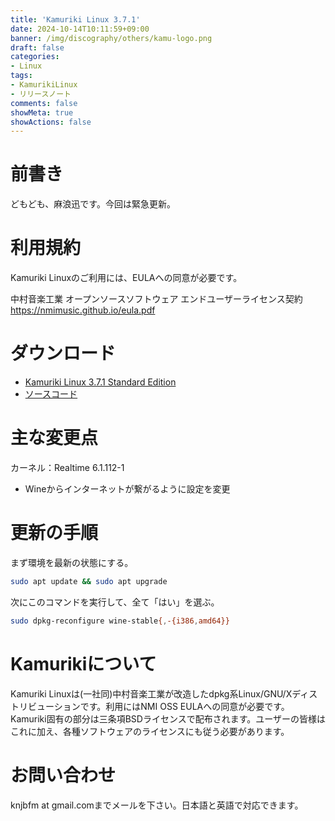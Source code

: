 ```yaml
---
title: 'Kamuriki Linux 3.7.1'
date: 2024-10-14T10:11:59+09:00
banner: /img/discography/others/kamu-logo.png
draft: false
categories:
- Linux
tags:
- KamurikiLinux
- リリースノート
comments: false
showMeta: true
showActions: false
---
```


# 前書き
どもども、麻浪迅です。今回は緊急更新。

# 利用規約
Kamuriki Linuxのご利用には、EULAへの同意が必要です。

中村音楽工業 オープンソースソフトウェア エンドユーザーライセンス契約 https://nmimusic.github.io/eula.pdf

# ダウンロード
- [Kamuriki Linux 3.7.1 Standard Edition](https://sourceforge.net/projects/kamurikilinux/files/iso/cheetah/3.7.1/kamuriki-3.7.1-amd64.iso)
- [ソースコード](https://sourceforge.net/projects/kamurikilinux/files/iso/cheetah/3.7.1/kamuriki-3.7.1.tar.gz)

# 主な変更点
カーネル：Realtime 6.1.112-1

- Wineからインターネットが繋がるように設定を変更

# 更新の手順
まず環境を最新の状態にする。
```bash
sudo apt update && sudo apt upgrade
```

次にこのコマンドを実行して、全て「はい」を選ぶ。
```bash
sudo dpkg-reconfigure wine-stable{,-{i386,amd64}}
```

# Kamurikiについて
Kamuriki Linuxは(一社同)中村音楽工業が改造したdpkg系Linux/GNU/Xディストリビューションです。利用にはNMI OSS EULAへの同意が必要です。Kamuriki固有の部分は三条項BSDライセンスで配布されます。ユーザーの皆様はこれに加え、各種ソフトウェアのライセンスにも従う必要があります。

# お問い合わせ
knjbfm at gmail.comまでメールを下さい。日本語と英語で対応できます。 
